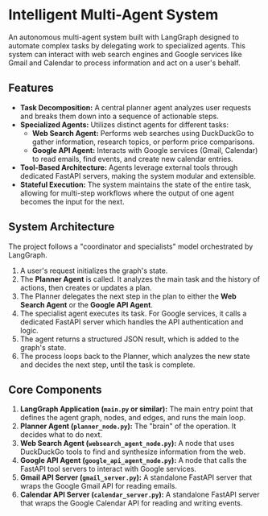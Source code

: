 # Intelligent Multi-Agent System

An autonomous multi-agent system built with LangGraph designed to automate complex tasks by delegating work to specialized agents. This system can interact with web search engines and Google services like Gmail and Calendar to process information and act on a user's behalf.

## Features

-   **Task Decomposition:** A central planner agent analyzes user requests and breaks them down into a sequence of actionable steps.
-   **Specialized Agents:** Utilizes distinct agents for different tasks:
    -   **Web Search Agent:** Performs web searches using DuckDuckGo to gather information, research topics, or perform price comparisons.
    -   **Google API Agent:** Interacts with Google services (Gmail, Calendar) to read emails, find events, and create new calendar entries.
-   **Tool-Based Architecture:** Agents leverage external tools through dedicated FastAPI servers, making the system modular and extensible.
-   **Stateful Execution:** The system maintains the state of the entire task, allowing for multi-step workflows where the output of one agent becomes the input for the next.

## System Architecture

The project follows a "coordinator and specialists" model orchestrated by LangGraph.


1.  A user's request initializes the graph's state.
2.  The **Planner Agent** is called. It analyzes the main task and the history of actions, then creates or updates a plan.
3.  The Planner delegates the next step in the plan to either the **Web Search Agent** or the **Google API Agent**.
4.  The specialist agent executes its task. For Google services, it calls a dedicated FastAPI server which handles the API authentication and logic.
5.  The agent returns a structured JSON result, which is added to the graph's state.
6.  The process loops back to the Planner, which analyzes the new state and decides the next step, until the task is complete.

## Core Components

1.  **LangGraph Application (`main.py` or similar):** The main entry point that defines the agent graph, nodes, and edges, and runs the main loop.
2.  **Planner Agent (`planner_node.py`):** The "brain" of the operation. It decides what to do next.
3.  **Web Search Agent (`websearch_agent_node.py`):** A node that uses DuckDuckGo tools to find and synthesize information from the web.
4.  **Google API Agent (`google_api_agent_node.py`):** A node that calls the FastAPI tool servers to interact with Google services.
5.  **Gmail API Server (`gmail_server.py`):** A standalone FastAPI server that wraps the Google Gmail API for reading emails.
6.  **Calendar API Server (`calendar_server.py`):** A standalone FastAPI server that wraps the Google Calendar API for reading and writing events.
